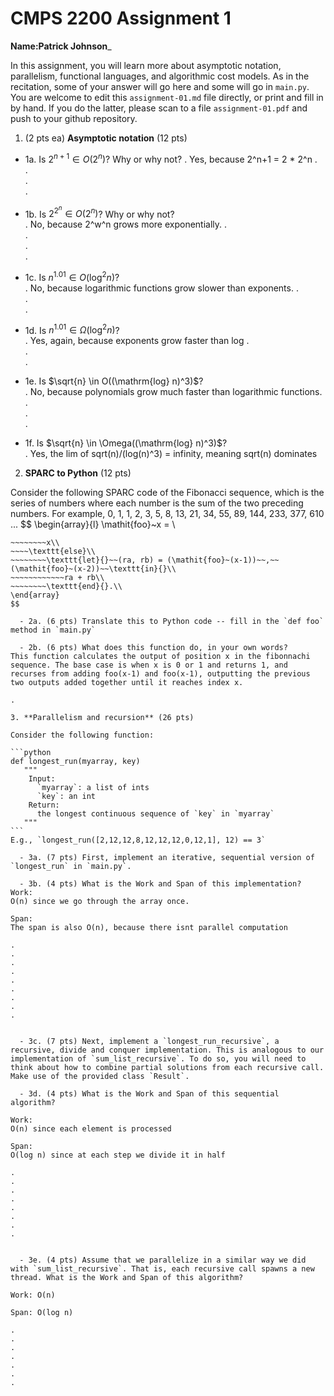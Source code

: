 

# CMPS 2200 Assignment 1

**Name:**____________Patrick Johnson_____________


In this assignment, you will learn more about asymptotic notation, parallelism, functional languages, and algorithmic cost models. As in the recitation, some of your answer will go here and some will go in `main.py`. You are welcome to edit this `assignment-01.md` file directly, or print and fill in by hand. If you do the latter, please scan to a file `assignment-01.pdf` and push to your github repository. 
  
  

1. (2 pts ea) **Asymptotic notation** (12 pts)

  - 1a. Is $2^{n+1} \in O(2^n)$? Why or why not? 
.  Yes, because 2^n+1 = 2 * 2^n
.  
.  
.  
. 
  - 1b. Is $2^{2^n} \in O(2^n)$? Why or why not?     
.  No, because 2^w^n grows more exponentially.
.  
.  
.  
.  
  - 1c. Is $n^{1.01} \in O(\mathrm{log}^2 n)$?    
.  No, because logarithmic functions grow slower than exponents.
.  
.  
.  

  - 1d. Is $n^{1.01} \in \Omega(\mathrm{log}^2 n)$?  
.  Yes, again, because exponents grow faster than log
.  
.  
.  
  - 1e. Is $\sqrt{n} \in O((\mathrm{log} n)^3)$?  
.  No, because polynomials grow much faster than logarithmic functions.
.  
.  
.  
  - 1f. Is $\sqrt{n} \in \Omega((\mathrm{log} n)^3)$?  
.  Yes, the lim of sqrt(n)/(log(n)^3) = infinity, meaning sqrt(n) dominates


2. **SPARC to Python** (12 pts)

Consider the following SPARC code of the Fibonacci sequence, which is the series of numbers where each number is the sum of the two preceding numbers. For example, 0, 1, 1, 2, 3, 5, 8, 13, 21, 34, 55, 89, 144, 233, 377, 610 ... 
$$
\begin{array}{l}
\mathit{foo}~x =   \\
~~~~\texttt{if}{}~~x \le 1~~\texttt{then}{}\\
~~~~~~~~x\\   
~~~~\texttt{else}\\
~~~~~~~~\texttt{let}{}~~(ra, rb) = (\mathit{foo}~(x-1))~~,~~(\mathit{foo}~(x-2))~~\texttt{in}{}\\  
~~~~~~~~~~~~ra + rb\\  
~~~~~~~~\texttt{end}{}.\\
\end{array}
$$ 

  - 2a. (6 pts) Translate this to Python code -- fill in the `def foo` method in `main.py`  

  - 2b. (6 pts) What does this function do, in your own words?  
This function calculates the output of position x in the fibonnachi sequence. The base case is when x is 0 or 1 and returns 1, and recurses from adding foo(x-1) and foo(x-1), outputting the previous two outputs added together until it reaches index x.  

.  

3. **Parallelism and recursion** (26 pts)

Consider the following function:  

```python
def longest_run(myarray, key)
   """
    Input:
      `myarray`: a list of ints
      `key`: an int
    Return:
      the longest continuous sequence of `key` in `myarray`
   """
```
E.g., `longest_run([2,12,12,8,12,12,12,0,12,1], 12) == 3`  
 
  - 3a. (7 pts) First, implement an iterative, sequential version of `longest_run` in `main.py`.  

  - 3b. (4 pts) What is the Work and Span of this implementation?
Work:
O(n) since we go through the array once.

Span:
The span is also O(n), because there isnt parallel computation

.  
.  
.  
.  
.  
.  
.  
.  
.  


  - 3c. (7 pts) Next, implement a `longest_run_recursive`, a recursive, divide and conquer implementation. This is analogous to our implementation of `sum_list_recursive`. To do so, you will need to think about how to combine partial solutions from each recursive call. Make use of the provided class `Result`.   

  - 3d. (4 pts) What is the Work and Span of this sequential algorithm?

Work:
O(n) since each element is processed

Span:
O(log n) since at each step we divide it in half

.  
.  
.  
.  
.  
.  
.  
.  


  - 3e. (4 pts) Assume that we parallelize in a similar way we did with `sum_list_recursive`. That is, each recursive call spawns a new thread. What is the Work and Span of this algorithm?  

Work: O(n)

Span: O(log n)

.  
.  
.  
.  
.  
.  
.  

